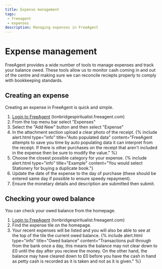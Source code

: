 ```yaml
---
title: Expense management
tags: 
 - freeagent
 - expenses
description: Managing expenses in FreeAgent
---
```

# Expense management

FreeAgent provides a wide number of tools to manage expenses and track your balance owed. These tools allow us to monitor cash coming in and out of the centre and making sure we can reconcile reciepts properly to comply with bookkeeping standards.

## Creating an expense

Creating an expense in FreeAgent is quick and simple.
1. [Login to FreeAgent](https://tonbridgespiritualist.freeagent.com) (tonbridgespiritualist.freeagent.com)
2. From the top menu bar select "Expenses"
3. Select the "Add New" button and then select "Expense"
4. In the attachment section upload a clear photo of the receipt.
{% include alert.html type="info" title="Auto populated data" content="FreeAgent attempts to save you time by auto populating data it can interpret from the receipt. If there is other purchases on the receipt that aren't included in the expense then be sure to modify the value." %}
5. Choose the closest possible category for your expense.
{% include alert.html type="info" title="Example" content="You would select Stationery for buying a duplicate book."}
6. Update the date of the expense to the day of purchase (these should be entered same day if possible to ensure speedy repayment).
7. Ensure the monetary details and description are submitted then submit.

## Checking your owed balance

You can check your owed balance from the homepage.
1. [Login to FreeAgent](https://tonbridgespiritualist.freeagent.com) (tonbridgespiritualist.freeagent.com)
2. Find the expense tile on the homepage.
3. Your recent expenses will be listed and you will also be able to see at the top of the tile the current owed balance.
{% include alert.html type="info" title="Owed balance" content="Transactions pull through from the bank once a day, this means the balance may not clear down to £0 until the day after you recieve the money. On the other hand, the balance may have cleared down to £0 before you have the cash in hand as petty cash is recorded as it is taken and not as it is given." %}
